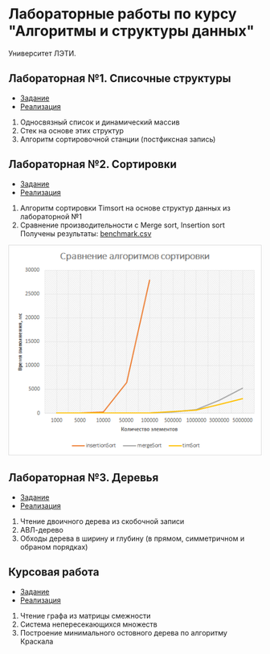 # Лабораторные работы по курсу "Алгоритмы и структуры данных"
Университет ЛЭТИ.

## Лабораторная №1. Списочные структуры
- [Задание](https://gravel-battery-806.notion.site/2f9d1362a9694099b8c412e4968e7957)
- [Реализация](src/main/java/lab_1)  
1. Односвязный список и динамический массив
2. Стек на основе этих структур
3. Алгоритм сортировочной станции (постфиксная запись)

## Лабораторная №2. Сортировки
- [Задание](https://gravel-battery-806.notion.site/d7072ee22e254dbcaa1e96b8751d2872)
- [Реализация](src/main/java/lab_2)
1. Алгоритм сортировки Timsort на основе структур данных из лабораторной №1
2. Сравнение производительности с Merge sort, Insertion sort  
Получены результаты: [benchmark.csv](docs/benchmark.csv) 

<img src="docs/sortsComparison.png" alt="comparison">

## Лабораторная №3. Деревья
- [Задание](https://gravel-battery-806.notion.site/b14d438831e74a5dadf9b066b1e2285c)
- [Реализация](src/main/java/lab_3)
1. Чтение двоичного дерева из скобочной записи
2. АВЛ-дерево
3. Обходы дерева в ширину и глубину (в прямом, симметричном и обраном порядках)


## Курсовая работа
- [Задание](https://markoutte.me/students/algos-final-task/)
- [Реализация](src/main/java/course_work)
1. Чтение графа из матрицы смежности
2. Система непересекающихся множеств
3. Построение минимального остовного дерева по алгоритму Краскала
